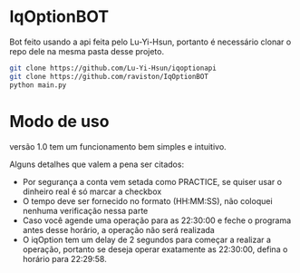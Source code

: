 # IqOptionBOT
Bot feito usando a api feita pelo Lu-Yi-Hsun, portanto é necessário clonar o repo dele na mesma pasta desse projeto.
```bash
git clone https://github.com/Lu-Yi-Hsun/iqoptionapi
git clone https://github.com/raviston/IqOptionBOT
python main.py
```
# Modo de uso
 versão 1.0 tem um funcionamento bem simples e intuitivo.

Alguns detalhes que valem a pena ser citados:
* Por segurança a conta vem setada como PRACTICE, se quiser usar o dinheiro real é só marcar a checkbox
* O tempo deve ser fornecido no formato (HH:MM:SS), não coloquei nenhuma verificação nessa parte
* Caso você agende uma operação para as 22:30:00 e feche o programa antes desse horário, a operação não será realizada
* O iqOption tem um delay de 2 segundos para começar a realizar a operação, portanto se deseja operar exatamente as 22:30:00, defina o horário para 22:29:58.
